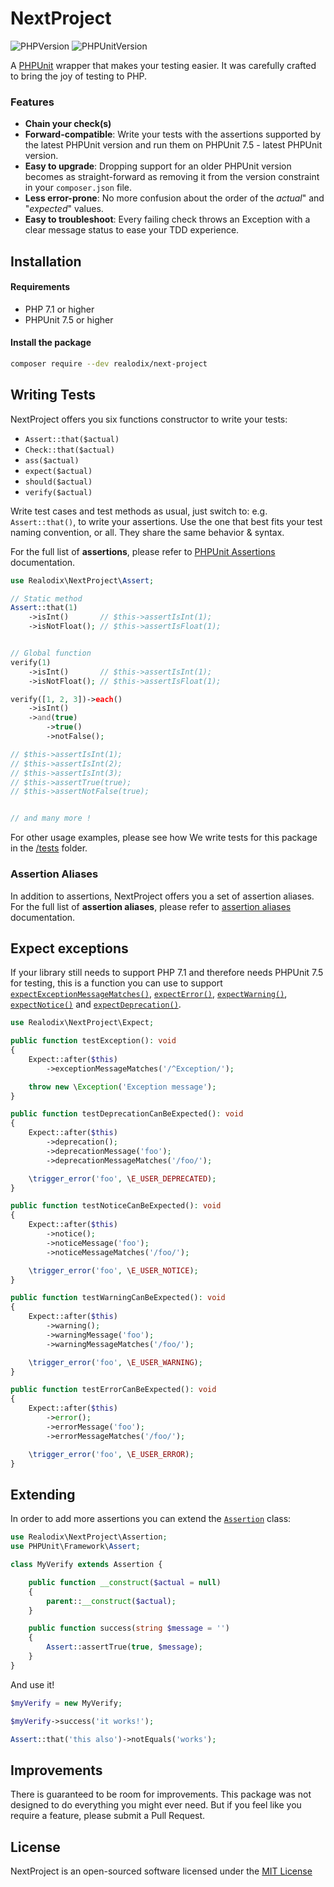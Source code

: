 # NextProject

![PHPVersion](https://img.shields.io/badge/PHP-^7.1|^8-777BB4.svg?style=flat-square)
![PHPUnitVersion](https://img.shields.io/badge/PHPUnit-^7.5|^8|^9-3C9CD7.svg?style=flat-square)

A [PHPUnit](https://phpunit.de/) wrapper that makes your testing easier. It was carefully crafted to bring the joy of testing to PHP.

### Features
- **Chain your check(s)**
- **Forward-compatible**: Write your tests with the assertions supported by the latest PHPUnit version and run them on PHPUnit 7.5 - latest PHPUnit version.
- **Easy to upgrade**: Dropping support for an older PHPUnit version becomes as straight-forward as removing it from the version constraint in your `composer.json` file.
- **Less error-prone**: No more confusion about the order of the *actual*" and "*expected*" values.
- **Easy to troubleshoot**: Every failing check throws an Exception with a clear message status to ease your TDD experience.

## Installation

#### Requirements

- PHP 7.1 or higher
- PHPUnit 7.5 or higher

#### Install the package

```sh
composer require --dev realodix/next-project
```

## Writing Tests

NextProject offers you six functions constructor to write your tests: 

- `Assert::that($actual)`
- `Check::that($actual)`
- `ass($actual)`
- `expect($actual)`
- `should($actual)`
- `verify($actual)`

Write test cases and test methods as usual, just switch to: e.g. `Assert::that()`, to write your
assertions. Use the one that best fits your test naming convention, or all. They share the
same behavior & syntax.

For the full list of **assertions**, please refer to [PHPUnit Assertions](https://phpunit.readthedocs.io/en/9.5/assertions.html) documentation.

```php
use Realodix\NextProject\Assert;

// Static method
Assert::that(1)
    ->isInt()       // $this->assertIsInt(1);
    ->isNotFloat(); // $this->assertIsFloat(1);


// Global function
verify(1)
    ->isInt()       // $this->assertIsInt(1);
    ->isNotFloat(); // $this->assertIsFloat(1);

verify([1, 2, 3])->each()
    ->isInt()
    ->and(true)
        ->true()
        ->notFalse();

// $this->assertIsInt(1);
// $this->assertIsInt(2);
// $this->assertIsInt(3);
// $this->assertTrue(true);
// $this->assertNotFalse(true);


// and many more !
```

For other usage examples, please see how We write tests for this package in the [/tests](/tests/Unit) folder.

### Assertion Aliases

In addition to assertions, NextProject offers you a set of assertion aliases. For the full list of **assertion aliases**, please refer to [assertion aliases](/docs/AssertionAliases.md) documentation.

## Expect exceptions

If your library still needs to support PHP 7.1 and therefore needs PHPUnit 7.5 for testing, this is a function you can use to support [`expectExceptionMessageMatches()`][testing-exceptions], [`expectError()`][testing-php-errors], [`expectWarning()`][testing-php-errors], [`expectNotice()`][testing-php-errors] and [`expectDeprecation()`][testing-php-errors].

```php
use Realodix\NextProject\Expect;

public function testException(): void
{
    Expect::after($this)
        ->exceptionMessageMatches('/^Exception/');

    throw new \Exception('Exception message');
}

public function testDeprecationCanBeExpected(): void
{
    Expect::after($this)
        ->deprecation();
        ->deprecationMessage('foo');
        ->deprecationMessageMatches('/foo/');

    \trigger_error('foo', \E_USER_DEPRECATED);
}

public function testNoticeCanBeExpected(): void
{
    Expect::after($this)
        ->notice();
        ->noticeMessage('foo');
        ->noticeMessageMatches('/foo/');

    \trigger_error('foo', \E_USER_NOTICE);
}

public function testWarningCanBeExpected(): void
{
    Expect::after($this)
        ->warning();
        ->warningMessage('foo');
        ->warningMessageMatches('/foo/');

    \trigger_error('foo', \E_USER_WARNING);
}

public function testErrorCanBeExpected(): void
{
    Expect::after($this)
        ->error();
        ->errorMessage('foo');
        ->errorMessageMatches('/foo/');

    \trigger_error('foo', \E_USER_ERROR);
}
```

[testing-exceptions]: https://phpunit.readthedocs.io/en/stable/writing-tests-for-phpunit.html#testing-exceptions
[testing-php-errors]: https://phpunit.readthedocs.io/en/stable/writing-tests-for-phpunit.html#testing-php-errors-warnings-and-notices

## Extending

In order to add more assertions you can extend the [`Assertion`](/src/Assertion.php) class:

```php
use Realodix\NextProject\Assertion;
use PHPUnit\Framework\Assert;

class MyVerify extends Assertion {

    public function __construct($actual = null)
    {
        parent::__construct($actual);
    }

    public function success(string $message = '')
    {
        Assert::assertTrue(true, $message);
    }
}
```

And use it!

```php
$myVerify = new MyVerify;

$myVerify->success('it works!');

Assert::that('this also')->notEquals('works');
```

## Improvements

There is guaranteed to be room for improvements. This package was not designed to do
everything you might ever need. But if you feel like you require a feature, please submit
a Pull Request.

## License

NextProject is an open-sourced software licensed under the [MIT License](/LICENSE)
